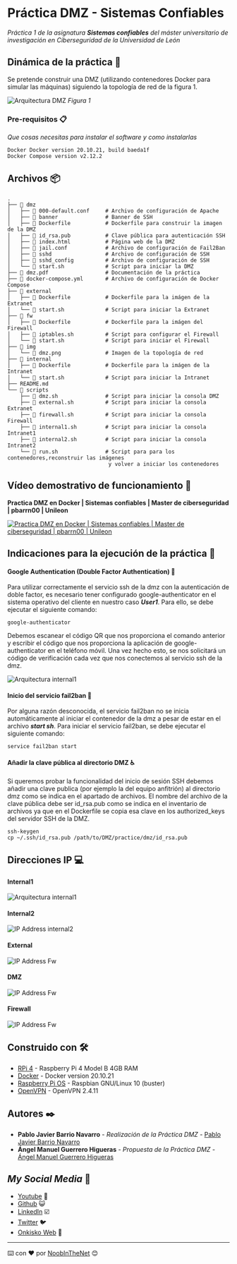 # Práctica DMZ - Sistemas Confiables

_Práctica 1 de la asignatura **Sistemas confiables** del máster universitario de investigación en Ciberseguridad de la Universidad de León_

## Dinámica de la práctica 🚀

Se pretende construir una DMZ (utilizando contenedores Docker para simular las máquinas) siguiendo la topología de red de la figura 1.

![Arquitectura DMZ](img/dmz.png)
_Figura 1_

### Pre-requisitos 📋

_Que cosas necesitas para instalar el software y como instalarlas_

```
Docker Docker version 20.10.21, build baeda1f
Docker Compose version v2.12.2
```

## Archivos 📦

```
.
├── 📂 dmz
│   ├── 📄 000-default.conf     # Archivo de configuración de Apache
│   ├── 📄 banner               # Banner de SSH
│   ├── 📄 Dockerfile           # Dockerfile para construir la imagen de la DMZ
│   ├── 📄 id_rsa.pub           # Clave pública para autenticación SSH
│   ├── 📄 index.html           # Página web de la DMZ
│   ├── 📄 jail.conf            # Archivo de configuración de Fail2Ban
│   ├── 📄 sshd                 # Archivo de configuración de SSH
│   ├── 📄 sshd_config          # Archivo de configuración de SSH
│   └── 📄 start.sh             # Script para iniciar la DMZ    
├── 📄 dmz.pdf                  # Documentación de la práctica
├── 📄 docker-compose.yml       # Archivo de configuración de Docker Compose
├── 📂 external
│   ├── 📄 Dockerfile           # Dockerfile para la imágen de la Extranet
│   └── 📄 start.sh             # Script para iniciar la Extranet
├── 📂 fw
│   ├── 📄 Dockerfile           # Dockerfile para la imágen del Firewall
│   ├── 📄 iptables.sh          # Script para configurar el Firewall
│   └── 📄 start.sh             # Script para iniciar el Firewall
├── 📂 img
│   └── 📸 dmz.png              # Imagen de la topología de red
├── 📂 internal
│   ├── 📄 Dockerfile           # Dockerfile para la imágen de la Intranet
│   └── 📄 start.sh             # Script para iniciar la Intranet
├── README.md                   
└── 📂 scripts
    ├── 📄 dmz.sh               # Script para iniciar la consola DMZ    
    ├── 📄 external.sh          # Script para iniciar la consola Extranet
    ├── 📄 firewall.sh          # Script para iniciar la consola Firewall
    ├── 📄 internal1.sh         # Script para iniciar la consola Intranet1
    ├── 📄 internal2.sh         # Script para iniciar la consola Intranet2
    └── 📄 run.sh               # Script para para los contenedores,reconstruir las imágenes 
                                y volver a iniciar los contenedores
```

## Vídeo demostrativo de funcionamiento 🎥

**Practica DMZ  en Docker | Sistemas confiables | Master de ciberseguridad | pbarrn00 | Unileon** 

[![Practica DMZ  en Docker | Sistemas confiables | Master de ciberseguridad | pbarrn00 | Unileon](https://img.youtube.com/vi/6kdZ9czhXQU/0.jpg)](https://youtu.be/6kdZ9czhXQU)

## Indicaciones para la ejecución de la práctica 📖

#### Google Authentication (Double Factor Authentication) 📱
Para utilizar correctamente el servicio ssh de la dmz con la autenticación de doble factor, es necesario tener configurado google-authenticator en el sistema operativo del cliente en nuestro caso _**User1**_. Para ello, se debe ejecutar el siguiente comando:

```
google-authenticator
```
Debemos escanear el código QR que nos proporciona el comando anterior y escribir el código que nos proporciona la aplicación de google-authenticator en el teléfono móvil. Una vez hecho esto, se nos solicitará un código de verificación cada vez que nos conectemos al servicio ssh de la dmz.

![Arquitectura internal1](img/google.png)

#### Inicio del servicio fail2ban 🚫
Por alguna razón desconocida, el servicio fail2ban no se inicia automáticamente al iniciar el contenedor de la dmz a pesar de estar en el archivo _**start sh**_. Para iniciar el servicio fail2ban, se debe ejecutar el siguiente comando:

```
service fail2ban start
```

#### Añadir la clave pública al directorio DMZ ♿
Si queremos probar la funcionalidad del inicio de sesión SSH debemos añadir una clave publica (por ejemplo la del equipo anfitrión) al directorio dmz como se indica en el apartado de archivos. El nombre del archivo de la clave pública debe ser id_rsa.pub como se indica en el inventario de archivos ya que en el Dockerfile se copia esa clave en los authorized_keys del servidor SSH de la DMZ.
```
ssh-keygen
cp ~/.ssh/id_rsa.pub /path/to/DMZ/practice/dmz/id_rsa.pub
```

## Direcciones IP 💻

#### Internal1
![Arquitectura internal1](img/ip_internal1.png)
#### Internal2
![IP Address internal2](img/ip_internal2.png)
#### External
![IP Address Fw](img/ip_external.png)
#### DMZ
![IP Address Fw](img/ip_dmz.png)
#### Firewall
![IP Address Fw](img/ip_fw.png)

## Construido con 🛠️

* [RPi 4](https://www.amazon.es/Raspberry-Pi-4595-Modelo-GB/dp/B09TTNF8BT) - Raspberry Pi 4 Model B 4GB RAM
* [Docker](https://docs.docker.com/engine/release-notes/) - Docker version 20.10.21
* [Raspberry Pi OS](https://www.raspberrypi.com/software/) - Raspbian GNU/Linux 10 (buster)
* [OpenVPN](https://openvpn.net/community-downloads/) - OpenVPN 2.4.11


## Autores ✒️


* **Pablo Javier Barrio Navarro** - *Realización de la Práctica DMZ* - [Pablo Javier Barrio Navarro](https://github.com/pbarrn00) 
* **Ángel Manuel Guerrero Higueras** - *Propuesta de la Práctica DMZ* - [Ángel Manuel Guerrero Higueras](https://www.researchgate.net/profile/Angel-Guerrero-Higueras)

## _My Social Media_ 🔗

* [Youtube](https://www.youtube.com/channel/UC5waeaJaVlue9qGkHp4557Q)  📢
* [Github](https://github.com/pbarrn00) 😺
* [LinkedIn](https://github.com/pbarrn00) ☑️
* [Twitter](https://twitter.com/pablosky157) 🐦
* [Onkisko Web](https://onkisko.es/) 📰



---
⌨️ con ❤️ por [NoobInTheNet](https://github.com/pbarrn00) 😊
